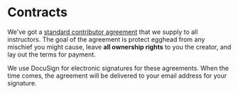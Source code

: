 # Contracts

We've got a [standard contributor agreement](https://docs.google.com/document/d/17jNT6R6SNb9OVYSnpTDqevMh80XZ8Gu3VeYoLZck0v4/edit?usp=sharing) that we supply to all instructors. The goal of the agreement is protect egghead from any mischief you might cause, leave **all ownership rights** to you the creator, and lay out the terms for payment.

We use DocuSign for electronic signatures for these agreements. When the time comes, the agreement will be delivered to your email address for your signature.


